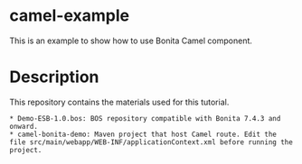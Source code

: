 # camel-example
This is an example to show how to use Bonita Camel component.

# Description

This repository contains the materials used for this tutorial.

    * Demo-ESB-1.0.bos: BOS repository compatible with Bonita 7.4.3 and onward.
    * camel-bonita-demo: Maven project that host Camel route. Edit the file src/main/webapp/WEB-INF/applicationContext.xml before running the project.
